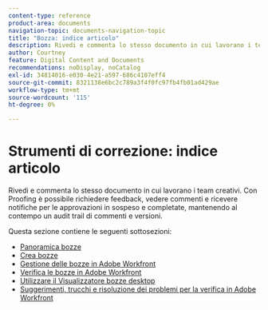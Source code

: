 ```yaml
---
content-type: reference
product-area: documents
navigation-topic: documents-navigation-topic
title: "Bozza: indice articolo"
description: Rivedi e commenta lo stesso documento in cui lavorano i team creativi. Con Workfront Proofing è possibile richiedere feedback, vedere commenti e ricevere notifiche per le approvazioni in sospeso e completate, mantenendo al contempo un audit trail di commenti e versioni.
author: Courtney
feature: Digital Content and Documents
recommendations: noDisplay, noCatalog
exl-id: 34814016-e030-4e21-a597-686c4107eff4
source-git-commit: 8321138e6bc2c789a3f4f0fc97fb4fb01ad429ae
workflow-type: tm+mt
source-wordcount: '115'
ht-degree: 0%

---
```


# Strumenti di correzione: indice articolo

<!-- Audited: 12/2023 -->

Rivedi e commenta lo stesso documento in cui lavorano i team creativi. Con Proofing è possibile richiedere feedback, vedere commenti e ricevere notifiche per le approvazioni in sospeso e completate, mantenendo al contempo un audit trail di commenti e versioni.

Questa sezione contiene le seguenti sottosezioni:

* [Panoramica bozze](../../review-and-approve-work/proofing/proofing-overview/proofing-basics.md)
* [Crea bozze](../../review-and-approve-work/proofing/creating-proofs-within-workfront/create-proofs-in-wf.md)
* [Gestione delle bozze in Adobe Workfront](../../review-and-approve-work/proofing/managing-proofs-within-workfront/manage-proofs-in-wf.md)
* [Verifica le bozze in Adobe Workfront](../../review-and-approve-work/proofing/reviewing-proofs-within-workfront/review-proofs-in-wf.md)
* [Utilizzare il Visualizzatore bozze desktop](/help/quicksilver/review-and-approve-work/proofing/use-the-desktop-proofing-viewer/use-desktop-proofing-viewer.md)
* [Suggerimenti, trucchi e risoluzione dei problemi per la verifica in Adobe Workfront](../../review-and-approve-work/proofing/tips-tricks-and-troubleshooting/tips-tricks-troubleshooting-proofing.md)
